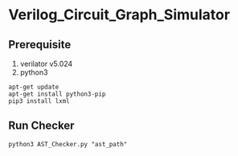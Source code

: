 # Verilog_Circuit_Graph_Simulator
## Prerequisite
1. verilator v5.024
2. python3
```
apt-get update
apt-get install python3-pip
pip3 install lxml
```

## Run Checker
`python3 AST_Checker.py "ast_path"`
